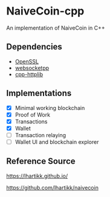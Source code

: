 # NaiveCoin-cpp

An implementation of NaiveCoin in C++

## Dependencies
* [OpenSSL](https://www.openssl.org/)
* [websocketpp](https://github.com/zaphoyd/websocketpp)
* [cpp-httplib](https://github.com/yhirose/cpp-httplib)

## Implementations
- [X] Minimal working blockchain
- [X] Proof of Work
- [X] Transactions
- [X] Wallet
- [ ] Transaction relaying
- [ ] Wallet UI and blockchain explorer

## Reference Source

https://lhartikk.github.io/

https://github.com/lhartikk/naivecoin
